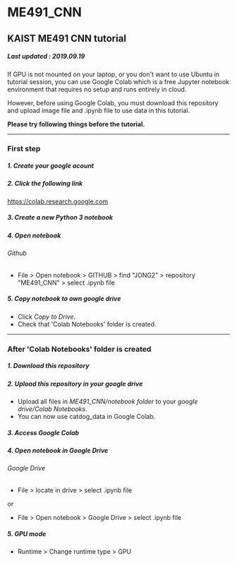 # ME491_CNN

## KAIST ME491 CNN tutorial

##### Last updated : 2019.09.19

If GPU is not mounted on your laptop, or you don't want to use Ubuntu in tutorial session, you can use Google Colab which is a free Jupyter notebook environment that requires no setup and runs entirely in cloud.

However, before using Google Colab, you must download this repository and upload image file and .ipynb file to use data in this tutorial.

**Please try following things before the tutorial.**

---

### First step

##### 1. Create your google acount 

##### 2. Click the following link 
https://colab.research.google.com

##### 3. Create a new Python 3 notebook

##### 4. Open notebook
###### Github
- File > Open notebook > GITHUB > find "JONG2" > repository "ME491_CNN" > select .ipynb file

##### 5. Copy notebook to own google drive
- Click *Copy to Drive*.
- Check that 'Colab Notebooks' folder is created.

---

### After 'Colab Notebooks' folder is created

##### 1. Download this repository

##### 2. Upload this repository in your google drive
- Upload all files in *ME491_CNN/notebook folder* to your *google drive/Colab Notebooks*.
- You can now use catdog_data in Google Colab.

##### 3. Access Google Colab

##### 4. Open notebook in Google Drive
###### Google Drive

- File > locate in drive > select .ipynb file

or

- File > Open notebook > Google Drive > select .ipynb file

##### 5. GPU mode
- Runtime > Change runtime type > GPU


 


